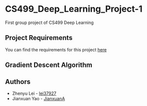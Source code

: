 # CS499_Deep_Learning_Project-1
First group project of CS499 Deep Learning

## Project Requirements
You can find the requirements for this project [here](https://github.com/tdhock/cs499-spring2020/blob/master/projects/1.org)

## Gradient Descent Algorithm



## Authors
* Zhenyu Lei - [lei37927](https://github.com/lei37927)
* Jianxuan Yao - [JianxuanA](https://github.com/JianxuanA)
